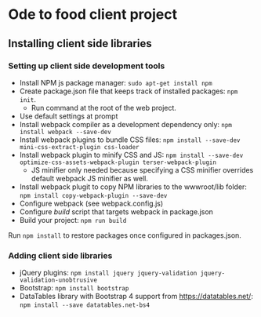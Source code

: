 # Ode to food client project

## Installing client side libraries
### Setting up client side development tools
* Install NPM  js package manager: `sudo apt-get install npm`
* Create package.json file that keeps track of installed packages: `npm init`. 
    * Run command at the root of the web project.
* Use default settings at prompt
* Install webpack compiler as a development dependency only: `npm install webpack --save-dev`
* Install webpack plugins to bundle CSS files: `npm install --save-dev mini-css-extract-plugin css-loader`
* Install webpack plugin to minify CSS and JS: `npm install --save-dev optimize-css-assets-webpack-plugin terser-webpack-plugin`
    * JS minifier only needed because specifying a CSS minifier overrides default webpack JS minifier as well.
* Install webpack plugit to copy NPM libraries to the wwwroot/lib folder: `npm install copy-webpack-plugin --save-dev`
* Configure webpack (see webpack.config.js)
* Configure _build_ script that targets webpack in package.json
* Build your project: `npm run build`

Run `npm install` to restore packages once configured in packages.json.
### Adding client side libraries
* jQuery plugins: `npm install jquery jquery-validation jquery-validation-unobtrusive`
* Bootstrap: `npm install bootstrap`
* DataTables library with Bootstrap 4 support from https://datatables.net/: `npm install --save datatables.net-bs4`

